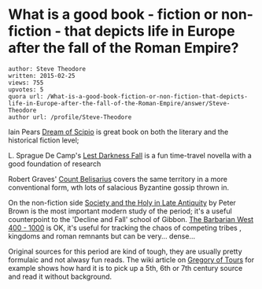 # What is a good book - fiction or non-fiction - that depicts life in Europe after the fall of the Roman Empire?

	author: Steve Theodore
	written: 2015-02-25
	views: 755
	upvotes: 5
	quora url: /What-is-a-good-book-fiction-or-non-fiction-that-depicts-life-in-Europe-after-the-fall-of-the-Roman-Empire/answer/Steve-Theodore
	author url: /profile/Steve-Theodore


Iain Pears [Dream of Scipio](http://smile.amazon.com/The-Dream-Scipio-Iain-Pears/dp/1573229865/ref=smi_www_rco2_go_smi_1968490042?_encoding=UTF8&*Version*=1&*entries*=0&pf_rd_p=1968490042&pf_rd_s=smile-campaign&pf_rd_t=201&pf_rd_i=1573229865&pf_rd_m=ATVPDKIKX0DER&pf_rd_r=0QTA3P11RW85JPSC70A2) is great book on both the literary and the historical fiction level;

L. Sprague De Camp's [Lest Darkness Fall](http://www.amazon.com/Lest-Darkness-Fall-Related-Stories-ebook/dp/B004Q9U4S4) is a fun time-travel novella with a good foundation of research

Robert Graves' [Count Belisarius](http://www.amazon.com/Count-Belisarius-Robert-Graves-ebook/dp/B00J4RX1E2) covers the same territory in a more conventional form, wth lots of salacious Byzantine gossip thrown in.

On the non-fiction side [Society and the Holy in Late Antiquity](http://smile.amazon.com/Society-Holy-Antiquity-Peter-Brown/dp/0520068009/ref=sr_1_1?s=books&ie=UTF8&qid=1424877919&sr=1-1&keywords=society+and+the+holy+in+late+antiquity) by Peter Brown is the most important modern study of the period; it's a useful counterpoint to the 'Decline and Fall' school of Gibbon. [The Barbarian West 400 - 1000](http://www.amazon.com/Barbarian-West-400-J-Wallace-Hadrill/dp/0631202927) is OK, it's useful for tracking the chaos of competing tribes , kingdoms and roman remnants but can be very... dense...

Original sources for this period are kind of tough, they are usually pretty formulaic and not alwasy fun reads. The wiki article on [Gregory of Tours](http://en.wikipedia.org/wiki/Gregory_of_Tours) for example shows how hard it is to pick up a 5th, 6th or 7th century source and read it without background.

